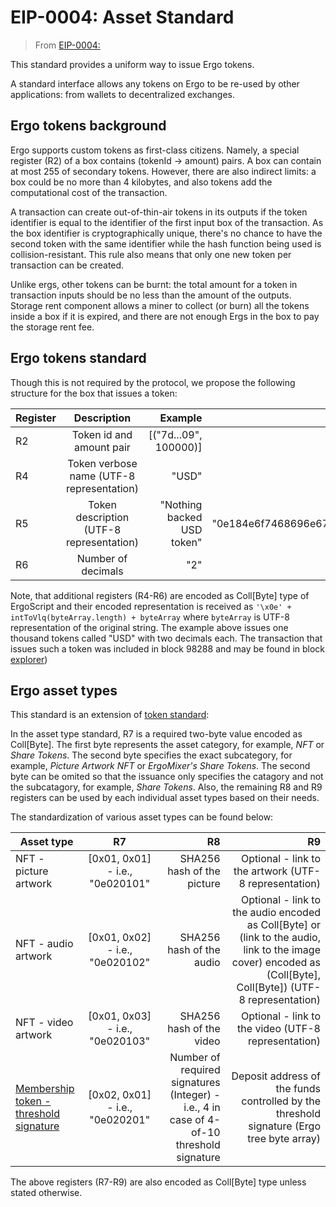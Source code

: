 # EIP-0004: Asset Standard

> From [EIP-0004:](https://github.com/ergoplatform/eips/blob/master/eip-0004.md)


This standard provides a uniform way to issue Ergo tokens.

A standard interface allows any tokens on Ergo to be re-used by other applications: from wallets to decentralized exchanges.


## Ergo tokens background

Ergo supports custom tokens as first-class citizens.
Namely, a special register (R2) of a box contains (tokenId -> amount) pairs.
A box can contain at most 255 of secondary tokens. However, there are also indirect limits: a box could be no more than 4 kilobytes, and also tokens add the computational cost of the transaction.

A transaction can create out-of-thin-air tokens in its outputs if the token identifier is equal to the identifier of the first input box of the transaction.
As the box identifier is cryptographically unique, there's no chance to have the second token with the same identifier while the hash function being used is collision-resistant.
This rule also means that only one new token per transaction can be created.

Unlike ergs, other tokens can be burnt: the total amount for a token in transaction inputs should be no less than the amount of the outputs.
Storage rent component allows a miner to collect (or burn) all the tokens inside a box if it is expired, and there are not enough Ergs in the box to pay the storage rent fee.

## Ergo tokens standard

Though this is not required by the protocol, we propose the following structure for the box that issues a token:

| Register        | Description                                     | Example                      |Encoded                      |
| --------------- |:-----------------------------------------------:| ----------------------------:|----------------------------:|
| R2              | Token id and amount pair                        | [("7d...09", 100000)]        |                             |
| R4              | Token verbose name (UTF-8 representation)       | "USD"                        | "0e03555344"                |
| R5              | Token description (UTF-8 representation)        | "Nothing backed USD token"   | "0e184e6f7468696e67206261636b65642055534420746f6b656e"  |
| R6              | Number of decimals                              | "2"                          | "0e0132"                         |

Note, that additional registers (R4-R6) are encoded as Coll[Byte] type of ErgoScript and their encoded representation is received as `'\x0e' + intToVlq(byteArray.length) + byteArray` where `byteArray` is UTF-8 representation of the original string.
The example above issues one thousand tokens called "USD" with two decimals each.
The transaction that issues such a token was included in block 98288 and may be found in block [explorer](https://explorer.ergoplatform.com/en/transactions/5c131f8ae9fa68dab1bac654aa66d364bc7da12107f337a0c9d3d80d8951ee41))

## Ergo asset types

This standard is an extension of [token standard](#ergo-tokens-standard):

In the asset type standard, R7 is a required two-byte value encoded as Coll[Byte]. The first byte represents the asset category, for example, _NFT_ or _Share Tokens_. The second byte specifies the exact subcategory, for example, _Picture Artwork NFT_ or _ErgoMixer's Share Tokens_. The second byte can be omited so that the issuance only specifies the catagory and not the subcatagory, for example, _Share Tokens_.
Also, the remaining R8 and R9 registers can be used by each individual asset types based on their needs.

The standardization of various asset types can be found below:

| Asset type        | R7                                     | R8                      |R9                      |
| --------------- |:-----------------------------------------------:| ----------------------------:|----------------------------:|
| NFT - picture artwork              | [0x01, 0x01] - i.e., "0e020101"                        | SHA256 hash of the picture    | Optional - link to the artwork (UTF-8 representation) |
| NFT - audio artwork              | [0x01, 0x02] - i.e., "0e020102"                        | SHA256 hash of the audio    | Optional - link to the audio encoded as Coll[Byte] or (link to the audio, link to the image cover) encoded as (Coll[Byte], Coll[Byte]) (UTF-8 representation) |
| NFT - video artwork              | [0x01, 0x03] - i.e., "0e020103"                        | SHA256 hash of the video    | Optional - link to the video (UTF-8 representation) |
| [Membership token - threshold signature](https://www.ergoforum.org/t/a-simpler-collective-spending-approach-for-everyone/476)              | [0x02, 0x01] - i.e., "0e020201"                        | Number of required signatures (Integer) - i.e., 4 in case of 4-of-10 threshold signature   | Deposit address of the funds controlled by the threshold signature (Ergo tree byte array) |

The above registers (R7-R9) are also encoded as Coll[Byte] type unless stated otherwise.
